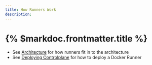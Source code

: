```yaml
---
title: How Runners Work
description:
---
```


# {% $markdoc.frontmatter.title %}

* See [Architecture](/docs/architecture) for how runners fit in to the architecture
* See [Deploying Controlplane](/docs/controlplane) for how to deploy a Docker Runner